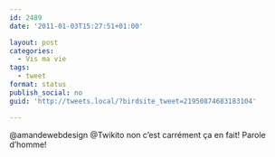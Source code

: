 ```yaml
---
id: 2489
date: '2011-01-03T15:27:51+01:00'

layout: post
categories:
  - Vis ma vie
tags:
  - tweet
format: status
publish_social: no
guid: 'http://tweets.local/?birdsite_tweet=21950874683183104'

---
```


@amandewebdesign @Twikito non c’est carrément ça en fait! Parole d’homme!